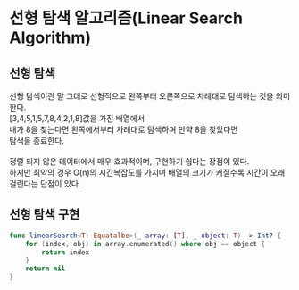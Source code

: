 # 선형 탐색 알고리즘(Linear Search Algorithm)
   
## 선형 탐색
선형 탐색이란 말 그대로 선형적으로 왼쪽부터 오른쪽으로 차례대로 탐색하는 것을 의미한다.   
[3,4,5,1,5,7,8,4,2,1,8]값을 가진 배열에서   
내가 8을 찾는다면 왼쪽에서부터 차례대로 탐색하며 만약 8을 찾았다면   
탐색을 종료한다.   
​   
정렬 되지 않은 데이터에서 매우 효과적이며, 구현하기 쉽다는 장점이 있다.   
하지만 최악의 경우 O(n)의 시간복잡도를 가지며 배열의 크기가 커질수록 시간이 오래걸린다는 단점이 있다.   
   
## 선형 탐색 구현
``` swift
func linearSearch<T: Equatalbe>(_ array: [T], _ object: T) -> Int? {
    for (index, obj) in array.enumerated() where obj == object {
        return index
    }
    return nil
}
```
